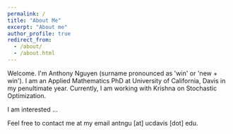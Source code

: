 ```yaml
---
permalink: /
title: "About Me"
excerpt: "About me"
author_profile: true
redirect_from: 
  - /about/
  - /about.html
---
```


Welcome. I'm Anthony Nguyen (surname pronounced as 'win' or 'new + win'). I am an Applied Mathematics PhD at University of California, Davis in my penultimate year. Currently, I am working with Krishna on Stochastic Optimization. 

I am interested ...

Feel free to contact me at my email antngu [at] ucdavis [dot] edu. 

